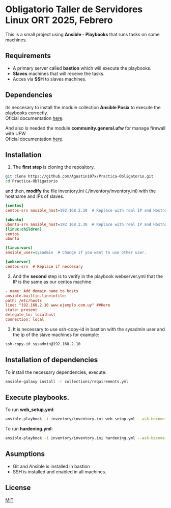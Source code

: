 #  Obligatorio Taller de Servidores Linux ORT 2025, Febrero

This is a small project using **Ansible - Playbooks** that runs tasks on some machines.

## Requirements

- A primary server called **bastion** which will execute the playbooks.
- **Slaves** machines that will receive the tasks.
- Acces via **SSH** to slaves machines. 

## Dependencies

Its neccesary to install the module collection **Ansible Posix** to execute the playbooks correctly.    
Oficial documentation [here](https://docs.ansible.com/ansible/latest/collections/ansible/posix/index.html).

And also is needed the module **community.general.ufw** for manage firewall with UFW  
Oficial documentation [here](https://docs.ansible.com/ansible/latest/collections/community/general/ufw_module.html).

## Installation

1. The **first step** is cloning the repository.

```bash
git clone https://github.com/Agustin107x/Practica-Obligatorio.git
cd Practica-Obligatorio
```

and then, **modify** the file inventory.ini (./inventory/inventory.ini) with the hostname and IPs of slaves.

```ini
[centos]
centos-srv ansible_host=192.168.2.10  # Replace with real IP and Hostname 

[ubuntu]
ubuntu-srv ansible_host=192.168.2.30  # Replace with real IP and Hostname 
[linux:children]
centos
ubuntu

[linux:vars]
ansible_user=sysadmin  # Change if you want to use other user.

[webserver]
centos-srv  # Replace if neccesary
```

2. And the **second** step is to verify in the playbook webserver.yml that the IP is the same as our centos machine

```ini
- name: Add domain name to hosts
ansible.builtin.lineinfile:
path: /etc/hosts
line: "192.168.2.10 www.ejemplo.com.uy" ##Here 
state: present
delegate_to: localhost
connection: local
```  

3. It is necessary to use ssh-copy-id in bastion with the sysadmin user and the ip of the slave machines
for example:  

```bash
ssh-copy-id sysadmin@192.168.2.10  
``` 

## Installation of dependencies
To install the necessary dependencies, execute:

```bash
ansible-galaxy install -r collections/requirements.yml
```

## Execute playbooks.

To run **web_setup.yml**:
```bash
ansible-playbook -i inventory/inventory.ini web_setup.yml --ask-become-pass
```

To run **hardening.yml**:
```bash
ansible-playbook -i inventory/inventory.ini hardening.yml --ask-become-pass
```

## Asumptions
- Git and Ansible is installed in bastion    
- SSH is installed and enabled in all machines.

## License

[MIT](https://choosealicense.com/licenses/mit/)

